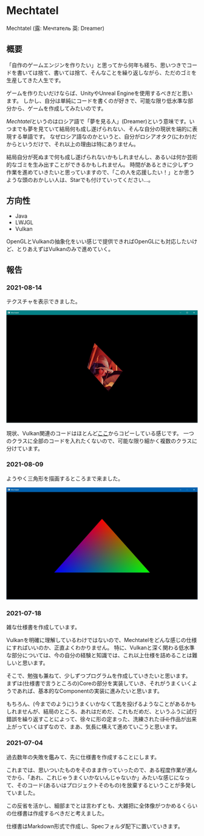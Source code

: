 # Mechtatel

Mechtatel (露: Мечтатель 英: Dreamer)

## 概要

「自作のゲームエンジンを作りたい」と思ってから何年も経ち、思いつきでコードを書いては捨て、書いては捨て、そんなことを繰り返しながら、ただのゴミを生産してきた人生です。

ゲームを作りたいだけならば、UnityやUnreal Engineを使用するべきだと思います。
しかし、自分は単純にコードを書くのが好きで、可能な限り低水準な部分から、ゲームを作成してみたいのです。

*Mechtatel*というのはロシア語で「夢を見る人」(Dreamer)という意味です。いつまでも夢を見ていて結局何も成し遂げられない、そんな自分の現状を端的に表現する単語です。
なぜロシア語なのかというと、自分がロシアオタク(にわか)だからというだけで、それ以上の理由は特にありません。

結局自分が死ぬまで何も成し遂げられないかもしれませんし、あるいは何か芸術的なゴミを生み出すことができるかもしれません。
時間があるときに少しずつ作業を進めていきたいと思っていますので、「この人を応援したい！」とか思うような頭のおかしい人は、Starでも付けていってください...。

## 方向性

- Java
- LWJGL
- Vulkan

OpenGLとVulkanの抽象化をいい感じで提供できればOpenGLにも対応したいけど、とりあえずはVulkanのみで進めていく。

## 報告

### 2021-08-14

テクスチャを表示できました。

<img src="./Image/lenna.jpg" alt="Lenna" style="zoom:50%;" />

現状、Vulkan関連のコードはほとんど[ここ](https://github.com/Naitsirc98/Vulkan-Tutorial-Java)からコピーしている感じです。
一つのクラスに全部のコードを入れたくないので、可能な限り細かく複数のクラスに分けています。

### 2021-08-09

ようやく三角形を描画するところまで来ました。

<img src="./Image/triangle.jpg" alt="三角形" style="zoom:50%;" />

### 2021-07-18

雑な仕様書を作成しています。

Vulkanを明確に理解しているわけではないので、Mechtatelをどんな感じの仕様にすればいいのか、正直よくわかりません。
特に、Vulkanと深く関わる低水準な部分については、今の自分の経験と知識では、これ以上仕様を詰めることは難しいと思います。

そこで、勉強も兼ねて、少しずつプログラムを作成していきたいと思います。
まずは(仕様書で言うところの)Coreの部分を実装していき、それがうまくいくようであれば、基本的なComponentの実装に進みたいと思います。

もちろん、(今までのように)うまくいかなくて匙を投げるようなことがあるかもしれませんが、結局のところ、あれはだめだ、これもだめだ、というふうに試行錯誤を繰り返すことによって、徐々に形の定まった、洗練された~~ゴミ~~作品が出来上がっていくはずなので、まあ、気長に構えて進めていこうと思います。

### 2021-07-04

過去数年の失敗を鑑みて、先に仕様書を作成することにします。

これまでは、思いついたものをそのまま作っていったので、ある程度作業が進んでから、「あれ、これじゃうまくいかないんじゃないか」みたいな感じになって、そのコード(あるいはプロジェクトそのもの)を放棄するということが多発していました。

この反省を活かし、細部までとは言わずとも、大雑把に全体像がつかめるくらいの仕様書は作成するべきだと考えました。

仕様書はMarkdown形式で作成し、Specフォルダ配下に置いていきます。

